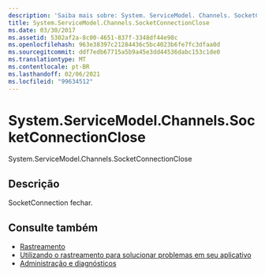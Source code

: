 ```yaml
---
description: 'Saiba mais sobre: System. ServiceModel. Channels. SocketConnectionClose'
title: System.ServiceModel.Channels.SocketConnectionClose
ms.date: 03/30/2017
ms.assetid: 5302af2a-8c00-4651-837f-3348df44e98c
ms.openlocfilehash: 963e38397c21284436c5bc4023b6fe7fc3dfaa0d
ms.sourcegitcommit: ddf7edb67715a5b9a45e3dd44536dabc153c1de0
ms.translationtype: MT
ms.contentlocale: pt-BR
ms.lasthandoff: 02/06/2021
ms.locfileid: "99634512"
---
```

# <a name="systemservicemodelchannelssocketconnectionclose"></a>System.ServiceModel.Channels.SocketConnectionClose

System.ServiceModel.Channels.SocketConnectionClose  
  
## <a name="description"></a>Descrição  

 SocketConnection fechar.  
  
## <a name="see-also"></a>Consulte também

- [Rastreamento](index.md)
- [Utilizando o rastreamento para solucionar problemas em seu aplicativo](using-tracing-to-troubleshoot-your-application.md)
- [Administração e diagnósticos](../index.md)
